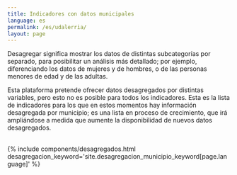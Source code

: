 ```yaml
---
title: Indicadores con datos municipales
language: es
permalink: /es/udalerria/
layout: page
---
```



<div class="container">
<p>Desagregar significa mostrar los datos de distintas subcategorías por separado, para posibilitar un análisis más detallado; por ejemplo, diferenciando los datos de mujeres y de hombres, o de las personas menores de edad y de las adultas.</p>
<p>Esta plataforma pretende ofrecer datos desagregados por distintas variables, pero esto no es posible para todos los indicadores.  Esta es la lista de indicadores para los que en estos momentos hay información desagregada por municipio; es una lista en proceso de crecimiento, que irá ampliándose a medida que aumente la disponibilidad de nuevos datos desagregados.</p>
<br>
{% include components/desagregados.html desagregacion_keyword='site.desagregacion_municipio_keyword[page.language]' %}
</div>
